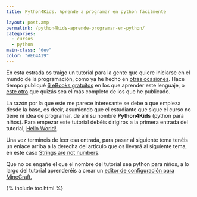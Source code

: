```yaml
---
title: Python4Kids. Aprende a programar en python fácilmente

layout: post.amp
permalink: /python4kids-aprende-programar-en-python/
categories:
  - cursos
  - python
main-class: "dev"
color: "#E64A19"
---
```

<div class="separator" style="clear: both; text-align: center;">
<amp-img on="tap:lightbox1" role="button" tabindex="0" layout="responsive"  src="" id="logo" name="py" class="icono" />
</div>

En esta estrada os traigo un tutorial para la gente que quiere iniciarse en el mundo de la programación, como ya he hecho en [otras ocasiones][1]. Hace tiempo publiqué [6 eBooks gratuitos][2] en los que aprender este lenguaje, o [este otro][3] que quizás sea el más completo de los que he publicado.

La razón por la que este me parece interesante se debe a que empieza desde la base, es decir, asumiendo que el estudiante que sigue el curso no tiene ni idea de programar, de ahí su nombre **Python4Kids** (python para niños). Para empezar este tutorial debéis dirigiros a la primera entrada del tutorial, <a target="_blank" href="http://python4kids.wordpress.com/2010/07/01/hello-world/">Hello World!</a>.

Una vez termineis de leer esa entrada, para pasar al siguiente tema tenéis un enlace arriba a la derecha del artículo que os llevará al siguiente tema, en este caso <a target="_blank" href="http://python4kids.wordpress.com/2010/07/01/strings-are-not-numbers/">Strings are not numbers</a>.

Que no os engañe el que el nombre del tutorial sea python para niños, a lo largo del tutorial aprenderéis a crear un <a target="_blank" href="http://python4kids.wordpress.com/2012/02/28/minecraft-config-editor-part-2/">editor de configuración para MineCraft.</a>



 [1]: /label/python
 [2]: /6-e-books-gratuitos-para-aprenter
 [3]: /python-para-principiantes

{% include toc.html %}
